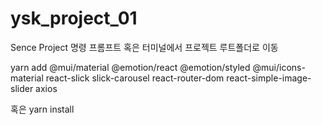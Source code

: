 # ysk_project_01
Sence Project
명령 프롬프트 혹은 터미널에서 프로젝트 루트폴더로 이동

yarn add @mui/material @emotion/react @emotion/styled @mui/icons-material react-slick slick-carousel react-router-dom react-simple-image-slider axios

혹은
yarn install
